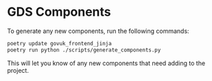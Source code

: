 # GDS Components

To generate any new components, run the following commands:

```bash
poetry update govuk_frontend_jinja
poetry run python ./scripts/generate_components.py
```

This will let you know of any new components that need adding to the project.
